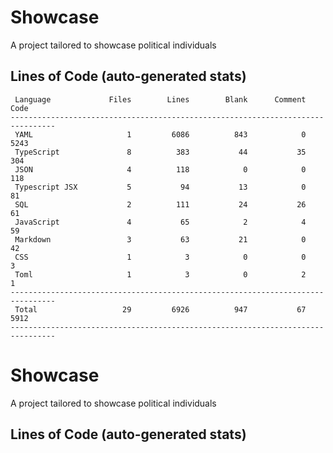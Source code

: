 # Showcase

A project tailored to showcase political individuals

## Lines of Code (auto-generated stats)

```txt<br>--------------------------------------------------------------------------------
 Language             Files        Lines        Blank      Comment         Code
--------------------------------------------------------------------------------
 YAML                     1         6086          843            0         5243
 TypeScript               8          383           44           35          304
 JSON                     4          118            0            0          118
 Typescript JSX           5           94           13            0           81
 SQL                      2          111           24           26           61
 JavaScript               4           65            2            4           59
 Markdown                 3           63           21            0           42
 CSS                      1            3            0            0            3
 Toml                     1            3            0            2            1
--------------------------------------------------------------------------------
 Total                   29         6926          947           67         5912
--------------------------------------------------------------------------------
```

# Showcase

A project tailored to showcase political individuals

## Lines of Code (auto-generated stats)
